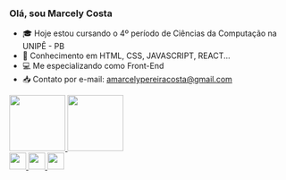 ### Olá, sou Marcely Costa

- 🎓 Hoje estou cursando o 4º período de Ciências da Computação na UNIPÊ - PB
- 🧠 Conhecimento em HTML, CSS, JAVASCRIPT, REACT...
- 💻 Me especializando como Front-End
- 📥 Contato por e-mail: amarcelypereiracosta@gmail.com

<div>
    <a href="https://github.com/marcelypcosta">
    <img height="100em" src="https://github-readme-stats.vercel.app/api?username=marcelypcosta&show_icons=true&theme=dracula&include_all_commits=true&count_private=true"/> 
    <img height="100em" src="https://github-readme-stats.vercel.app/api/top-langs/?username=marcelypcosta&layout=compact&langs_count=16&theme=dracula"/>
</div>
<div>
    <img height="30" width="30" src="https://cdn.jsdelivr.net/gh/devicons/devicon/icons/html5/html5-original-wordmark.svg" />
    <img height="30" width="30" src="https://cdn.jsdelivr.net/gh/devicons/devicon/icons/css3/css3-original-wordmark.svg" />
    <img height="30" width="30" src="https://cdn.jsdelivr.net/gh/devicons/devicon/icons/javascript/javascript-original.svg" />   
</div>

##

<!--<div>
    <a target="_blank" href="https://www.instagram.com/marcelypcosta8"><img src="https://img.shields.io/badge/Instagram-E4405F?style=for-the-badge&logo=instagram&logoColor=white"></a>
    <a target="_blank" href="https://discord.com/channels/@me"><img src="https://img.shields.io/badge/Discord-7289DA?style=for-the-badge&logo=discord&logoColor=white"></a>
    <a target="_blank" href="https://www.linkedin.com/in marcely-pereira-costa-404b19239"><img src="https://img.shields.io/badge/LinkedIn-0077B5?style=for-the-badge&logo=linkedin&logoColor=white"></a>
</div>-->
